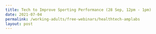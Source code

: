 ```yaml
---
title: Tech to Improve Sporting Performance (28 Sep, 12pm - 1pm)
date: 2021-07-04
permalink: /working-adults/free-webinars/healthtech-amplabs
layout: post
---
```



